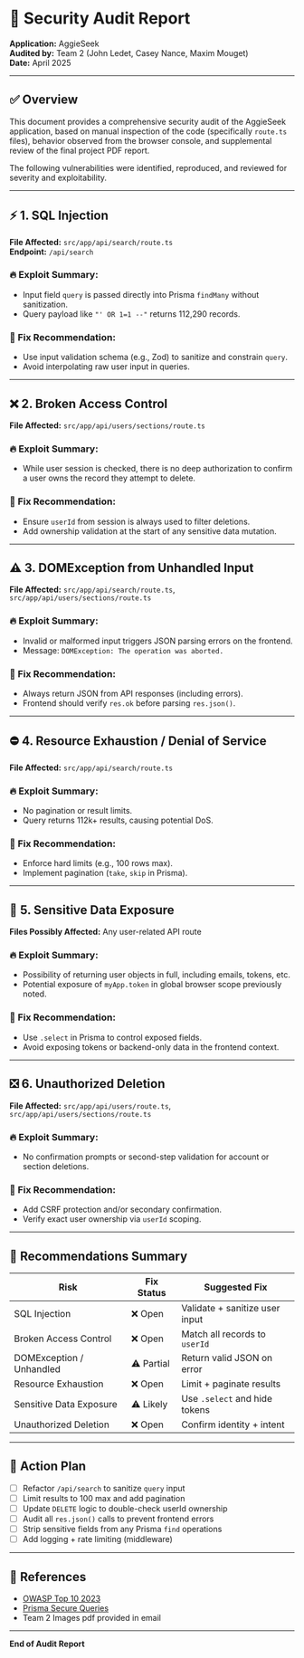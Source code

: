 # 🔐 Security Audit Report

**Application:** AggieSeek  
**Audited by:** Team 2 (John Ledet, Casey Nance, Maxim Mouget)  
**Date:** April 2025  

---

## ✅ Overview
This document provides a comprehensive security audit of the AggieSeek application, based on manual inspection of the code (specifically `route.ts` files), behavior observed from the browser console, and supplemental review of the final project PDF report.

The following vulnerabilities were identified, reproduced, and reviewed for severity and exploitability.

---

## ⚡ 1. SQL Injection
**File Affected:** `src/app/api/search/route.ts`  
**Endpoint:** `/api/search`

### 🔥 Exploit Summary:
- Input field `query` is passed directly into Prisma `findMany` without sanitization.
- Query payload like `"' OR 1=1 --"` returns 112,290 records.

### 🔧 Fix Recommendation:
- Use input validation schema (e.g., Zod) to sanitize and constrain `query`.
- Avoid interpolating raw user input in queries.

---

## ❌ 2. Broken Access Control
**File Affected:** `src/app/api/users/sections/route.ts`

### 🔥 Exploit Summary:
- While user session is checked, there is no deep authorization to confirm a user owns the record they attempt to delete.

### 🔧 Fix Recommendation:
- Ensure `userId` from session is always used to filter deletions.
- Add ownership validation at the start of any sensitive data mutation.

---

## ⚠️ 3. DOMException from Unhandled Input
**File Affected:** `src/app/api/search/route.ts`, `src/app/api/users/sections/route.ts`

### 🔥 Exploit Summary:
- Invalid or malformed input triggers JSON parsing errors on the frontend.
- Message: `DOMException: The operation was aborted.`

### 🔧 Fix Recommendation:
- Always return JSON from API responses (including errors).
- Frontend should verify `res.ok` before parsing `res.json()`.

---

## ⛔ 4. Resource Exhaustion / Denial of Service
**File Affected:** `src/app/api/search/route.ts`

### 🔥 Exploit Summary:
- No pagination or result limits.
- Query returns 112k+ results, causing potential DoS.

### 🔧 Fix Recommendation:
- Enforce hard limits (e.g., 100 rows max).
- Implement pagination (`take`, `skip` in Prisma).

---

## 🔐 5. Sensitive Data Exposure
**Files Possibly Affected:** Any user-related API route

### 🔥 Exploit Summary:
- Possibility of returning user objects in full, including emails, tokens, etc.
- Potential exposure of `myApp.token` in global browser scope previously noted.

### 🔧 Fix Recommendation:
- Use `.select` in Prisma to control exposed fields.
- Avoid exposing tokens or backend-only data in the frontend context.

---

## ❎ 6. Unauthorized Deletion
**File Affected:** `src/app/api/users/route.ts`, `src/app/api/users/sections/route.ts`

### 🔥 Exploit Summary:
- No confirmation prompts or second-step validation for account or section deletions.

### 🔧 Fix Recommendation:
- Add CSRF protection and/or secondary confirmation.
- Verify exact user ownership via `userId` scoping.

---

## 📣 Recommendations Summary
| Risk                      | Fix Status | Suggested Fix |
|---------------------------|------------|----------------|
| SQL Injection             | ❌ Open       | Validate + sanitize user input |
| Broken Access Control     | ❌ Open       | Match all records to `userId` |
| DOMException / Unhandled  | ⚠️ Partial   | Return valid JSON on error |
| Resource Exhaustion       | ❌ Open       | Limit + paginate results |
| Sensitive Data Exposure   | ⚠️ Likely   | Use `.select` and hide tokens |
| Unauthorized Deletion     | ❌ Open       | Confirm identity + intent |

---

## 🔧 Action Plan
- [ ] Refactor `/api/search` to sanitize `query` input
- [ ] Limit results to 100 max and add pagination
- [ ] Update `DELETE` logic to double-check userId ownership
- [ ] Audit all `res.json()` calls to prevent frontend errors
- [ ] Strip sensitive fields from any Prisma `find` operations
- [ ] Add logging + rate limiting (middleware)

---

## 📄 References
- [OWASP Top 10 2023](https://owasp.org/Top10/)
- [Prisma Secure Queries](https://www.prisma.io/docs/concepts/components/prisma-client/raw-database-access)
- Team 2 Images pdf provided in email

---

**End of Audit Report**
